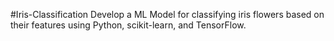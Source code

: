 #Iris-Classification
Develop a ML Model for classifying iris flowers based on their features using Python, scikit-learn, and TensorFlow.
